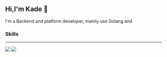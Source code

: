 ## Hi,I'm Kade 👏

I'm a Backend and platform developer, mainly use Golang and 

### Skills



---

<img align="left" src="https://github-readme-stats.vercel.app/api/top-langs/?username=prefect12&theme=outrun&layout=compact" />
<img align="left" src="https://github-readme-stats.vercel.app/api?username=prefect12&show_icons=true&theme=outrun" />
